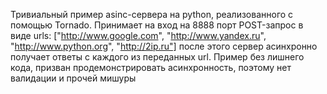 Тривиальный пример asinc-сервера на python, реализованного с помощью Tornado.
Принимает на вход на 8888 порт POST-запрос в виде 
urls: ["http://www.google.com", "http://www.yandex.ru", "http://www.python.org", "http://2ip.ru"]
после этого сервер асинхронно получает ответы с каждого из переданных url.
Пример без лишнего кода, призван продемонстрировать асинхронность, поэтому нет валидации и прочей мишуры
